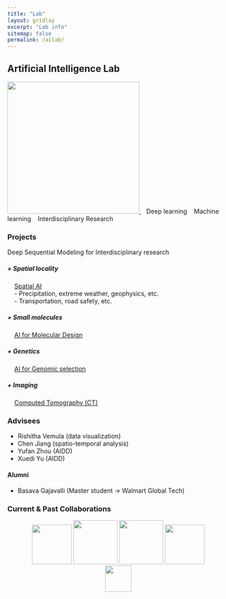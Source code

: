 ```yaml
---
title: "Lab"
layout: gridlay
excerpt: "Lab info"
sitemap: false
permalink: /ailab/
---
```


## Artificial Intelligence Lab

<a href="https://wenlu-w.github.io/">
        <img src="{{ site.url }}{{ site.baseurl }}/images/AIserver.jpeg" style="width: 300px; box-shadow: none">
</a>&nbsp;&nbsp;
Deep learning &nbsp;&nbsp; Machine learning &nbsp;&nbsp; Interdisciplinary Research


### Projects

Deep Sequential Modeling for Interdisciplinary research 

##### + **Spatial locality**

&nbsp;&nbsp;&nbsp; <ins>[Spatial AI](https://wenlu-w.github.io/project/2021/09/01/spatial.html)</ins> <br>
&nbsp;&nbsp;&nbsp; - Precipitation, extreme weather, geophysics, etc. <br>
&nbsp;&nbsp;&nbsp; - Transportation, road safety, etc. <br>

##### + **Small molecules** 

&nbsp;&nbsp;&nbsp; <ins>[AI for Molecular Design](https://wenlu-w.github.io/project/2021/09/01/chem.html)</ins> <br>

##### + **Genetics**

&nbsp;&nbsp;&nbsp; <ins>[AI for Genomic selection](https://wenlu-w.github.io/project/2021/09/01/bio.html)</ins> <br>

##### + **Imaging**

&nbsp;&nbsp;&nbsp; <ins>[Computed Tomography (CT)]()</ins> <br>



<!--
<center><figure class="second">
  <img src="{{ site.url }}{{ site.baseurl }}/images/lab1.jpg" style="width: 400px; height: 250px">
  <img src="{{ site.url }}{{ site.baseurl }}/images/lab2.jpg" style="width: 400px; height: 250px">
</figure></center>
-->

### Advisees

- Rishitha Vemula (data visualization)
- Chen Jiang (spatio-temporal analysis)
- Yufan Zhou (AIDD)
- Xuedi Yu (AIDD)

#### Alumni
- Basava Gajavalli (Master student -> Walmart Global Tech)

### Current & Past Collaborations

<center><figure class="fifth">
  <img src="{{ site.url }}{{ site.baseurl }}/images/wework.png" style="width: 90px; box-shadow: none">
  <img src="{{ site.url }}{{ site.baseurl }}/images/microsoft.png" style="width: 100px; box-shadow: none">
  <img src="{{ site.url }}{{ site.baseurl }}/images/instacart.png" style="width: 100px; box-shadow: none">
  <img src="{{ site.url }}{{ site.baseurl }}/images/biogen.jpeg" style="width: 90px; box-shadow: none">
  <img src="{{ site.url }}{{ site.baseurl }}/images/cornell.png" style="width: 60px; box-shadow: none">
</figure></center>

